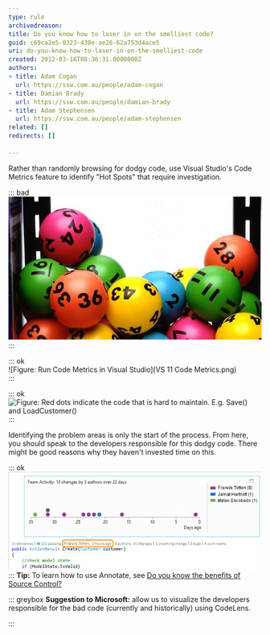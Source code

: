 ```yaml
---
type: rule
archivedreason: 
title: Do you know how to laser in on the smelliest code?
guid: c69ca2e5-0323-430e-ae26-62a753d4ace5
uri: do-you-know-how-to-laser-in-on-the-smelliest-code
created: 2012-03-16T08:36:31.0000000Z
authors:
- title: Adam Cogan
  url: https://ssw.com.au/people/adam-cogan
- title: Damian Brady
  url: https://ssw.com.au/people/damian-brady
- title: Adam Stephensen
  url: https://ssw.com.au/people/adam-stephensen
related: []
redirects: []

---
```


Rather than randomly browsing for dodgy code, use Visual Studio's Code Metrics feature to identify "Hot Spots" that require investigation.


::: bad  
![Figure: The bad was is to browse the code](lotto-balls.jpeg)  
:::

<!--endintro-->


::: ok  
![Figure: Run Code Metrics in Visual Studio](VS 11 Code Metrics.png)  
:::


::: ok  
![Figure: Red dots indicate the code that is hard to maintain. E.g. Save() and LoadCustomer()](CodeMetrics\_3.png)  
:::

Identifying the problem areas is only the start of the process. From here, you should speak to the developers responsible for this dodgy code. There might be good reasons why they haven't invested time on this.


::: ok  
![Figure: Find out who the devs are by using CodeLens and start a conversation](codelens-start-conversation.png)  
:::
 **Tip:** To learn how to use Annotate, see  [Do you know the benefits of Source Control?](http://www.ssw.com.au/ssw/Standards/Rules/RulesToBetterSourceControlwithTFS.aspx#UsingSourceControl)




::: greybox
 **Suggestion to Microsoft:** allow us to visualize the developers responsible for the bad code (currently and historically) using CodeLens.

:::
